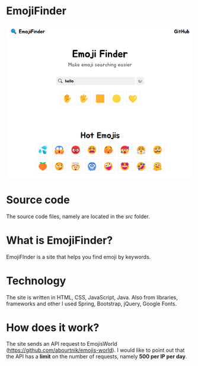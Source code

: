 # EmojiFinder
![Screenshot](https://github.com/sh4man4ik/EmojiFinder/raw/main/Screenshot.png)

# Source code
The source code files, namely are located in the *src* folder.

# What is EmojiFinder?
EmojiFInder is a site that helps you find emoji by keywords.

# Technology
The site is written in HTML, CSS, JavaScript, Java. Also from libraries, frameworks and other I used Spring, Bootstrap, jQuery, Google Fonts.

# How does it work?
The site sends an API request to EmojisWorld (https://github.com/abourtnik/emojis-world). I would like to point out that the API has a **limit** on the number of requests, namely **500 per IP per day**.
